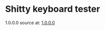 # Shitty keyboard tester

 
 
1.0.0.0 source at: <a href="https://github.com/tadaHrd/Shitty-keyboard-tester/tree/1.0.0.0">1.0.0.0</a>
